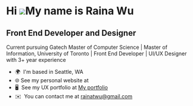 Hi ![](https://user-images.githubusercontent.com/18350557/176309783-0785949b-9127-417c-8b55-ab5a4333674e.gif)My name is Raina Wu
================================================================================================================================

Front End Developer and Designer
--------------------------------

Current pursuing Gatech Master of Computer Science | Master of Information, University of Toronto | Front End Developer | UI/UX Designer with 3+ year experience

* 🌍  I'm based in Seattle, WA
* 🌐 See my personal website at 
* 🖥️  See my UX portfolio at [My portfolio](http://rainatwu.net)
* ✉️  You can contact me at [rainatwu@gmail.com](mailto:rainatwu@gmail.com)
